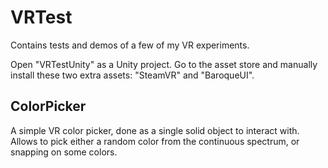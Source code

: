 # VRTest


Contains tests and demos of a few of my VR experiments.

Open "VRTestUnity" as a Unity project.  Go to the asset store and
manually install these two extra assets: "SteamVR" and "BaroqueUI".


## ColorPicker

A simple VR color picker, done as a single solid object to interact with.
Allows to pick either a random color from the continuous spectrum, or snapping
on some colors.
